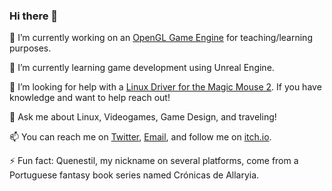 ### Hi there 👋

🔭 I’m currently working on an [OpenGL Game Engine](https://github.com/RicardoEPRodrigues/3Engine) for teaching/learning purposes.

🌱 I’m currently learning game development using Unreal Engine.

🤔 I’m looking for help with a [Linux Driver for the Magic Mouse 2](https://github.com/RicardoEPRodrigues/Linux-Magic-Trackpad-2-Driver). If you have knowledge and want to help reach out!

💬 Ask me about Linux, Videogames, Game Design, and traveling!

📫 You can reach me on [Twitter](https://twitter.com/Quenestil), [Email](mailto:ricardo.e.p.rodrigues@gmail.com), and follow me on [itch.io](https://quenestil.itch.io/).

⚡ Fun fact: Quenestil, my nickname on several platforms, come from a Portuguese fantasy book series named Crónicas de Allaryia.
